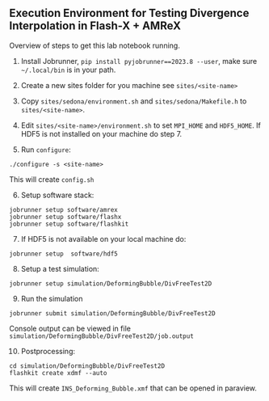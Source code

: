 ## Execution Environment for Testing Divergence Interpolation in Flash-X + AMReX

Overview of steps to get this lab notebook running.

1. Install Jobrunner, `pip install pyjobrunner==2023.8 --user`, make sure `~/.local/bin` is in your path.
   
2. Create a new sites folder for you machine see `sites/<site-name>`
 
3. Copy `sites/sedona/environment.sh` and `sites/sedona/Makefile.h` to `sites/<site-name>`.

4. Edit `sites/<site-name>/environment.sh` to set `MPI_HOME` and `HDF5_HOME`. 
   If HDF5 is not installed on your machine do step 7. 

5. Run `configure`:
  ```
  ./configure -s <site-name>
  ```
  This will create `config.sh`


6. Setup software stack:
  ```
  jobrunner setup software/amrex
  jobrunner setup software/flashx
  jobrunner setup software/flashkit
  ```

7. If HDF5 is not available on your local machine do:
  ```
  jobrunner setup  software/hdf5
  ```
   
8. Setup a test simulation:
  ```
  jobrunner setup simulation/DeformingBubble/DivFreeTest2D
  ```

9. Run the simulation
  ```
  jobrunner submit simulation/DeformingBubble/DivFreeTest2D
  ```
  Console output can be viewed in file `simulation/DeformingBubble/DivFreeTest2D/job.output`

10. Postprocessing:
   ```
   cd simulation/DeformingBubble/DivFreeTest2D
   flashkit create xdmf --auto
   ```    
   This will create `INS_Deforming_Bubble.xmf` that can be opened in paraview.
